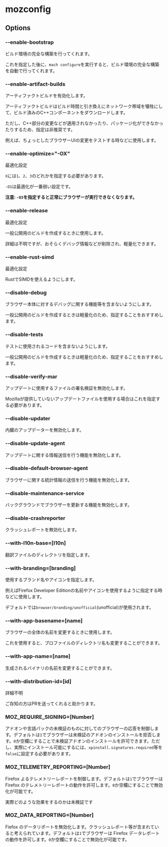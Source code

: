 # mozconfig

## Options

### --enable-bootstrap
ビルド環境の完全な構築を行ってくれます。

これを指定した後に、```mach configure```を実行すると、ビルド環境の完全な構築を自動で行ってくれます。

### --enable-artifact-builds
アーティファクトビルドを有効化します。

アーティファクトビルドはビルド時間と引き換えにネットワーク帯域を犠牲にして、ビルド済みのC++コンポーネントをダウンロードします。

ただし、C++部分の変更などが適用されなかったり、パッケージ化ができなかったりするため、指定は非推奨です。

例えば、ちょっとしたブラウザーUIの変更をテストする時などに使用します。


### --enable-optimize="-OX"
最適化設定

```X```には```1```、```2```、```3```のどれかを指定する必要があります。

```-O1```は最適化が一番弱い設定です。

**注意: ```-O3```を指定すると正常にブラウザーが実行できなくなります。**


### --enable-release
最適化設定

一般公開用のビルドを作成するときに使用します。

詳細は不明ですが、おそらくデバッグ情報などが削除され、軽量化できます。


### --enable-rust-simd
最適化設定

RustでSIMDを使えるようにします。


### --disable-debug
ブラウザー本体に対するデバッグに関する機能等を含まないようにします。

一般公開用のビルドを作成するときは軽量化のため、指定することをおすすめします。


### --disable-tests
テストに使用されるコードを含まないようにします。

一般公開用のビルドを作成するときは軽量化のため、指定することをおすすめします。


### --disable-verify-mar
アップデートに使用するファイルの署名検証を無効化します。

Mozillaが提供していないアップデートファイルを使用する場合はこれを指定する必要があります。


### --disable-updater
内臓のアップデーターを無効化します。


### --disable-update-agent
アップデートに関する情報送信を行う機能を無効化します。


### --disable-default-browser-agent
ブラウザーに関する統計情報の送信を行う機能を無効化します。


### --disable-maintenance-service
バックグラウンドでブラウザーを更新する機能を無効化します。


### --disable-crashreporter
クラッシュレポートを無効化します。


### --with-l10n-base=\[l10n\]
翻訳ファイルのディレクトリを指定します。


### --with-branding=\[branding\]
使用するブランド名やアイコンを指定します。

例えばFirefox Developer Editionの名前やアイコンを使用するように指定する時などに使用します。

デフォルトでは```browser/branding/unofficial```(unofficial)が使用されます。


### --with-app-basename=\[name\]
ブラウザーの全体の名前を変更するときに使用します。

これを使用すると、プロファイルのディレクトリ名も変更することができます。


### --with-app-name=\[name\]
生成されるバイナリの名前を変更することができます。


### --with-distribution-id=\[id\]
詳細不明

ご存知の方はPRを送ってくれると助かります。

### MOZ_REQUIRE_SIGNING=\[Number\]
アドオンや言語パックの未検証のものに対してのブラウザーの応答を制御します。デフォルトは```1```でブラウザーは未検証のアドオンのインストールを拒否します。```0```か空欄にすることで未検証アドオンのインストールを許可できます。ただし、実際にインストール可能にするには、```xpinstall.signatures.required```等を```false```に設定する必要があります。


### MOZ_TELEMETRY_REPORTING=\[Number\]
Firefox よるテレメトリーレポートを制御します。デフォルトは```1```でブラウザーは Firefox のテレメトリーレポートの動作を許可します。```0```か空欄にすることで無効化が可能です。

実際どのような効果をするのかは未検証です

### MOZ_DATA_REPORTING=\[Number\]

Fiefox のデータリポートを無効化します。クラッシュレポート等が含まれていると考えられています。デフォルトは```1```でブラウザーは Firefox データレポートの動作を許可します。```0```か空欄にすることで無効化が可能です。
